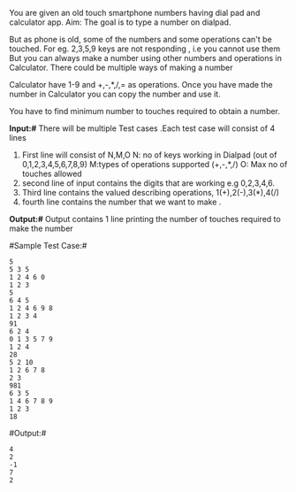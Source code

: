 You are given an old touch smartphone numbers having dial pad and calculator app.
Aim: The goal is to type a number on dialpad.

But as phone is old, some of the numbers and some operations can't be touched.
For eg. 2,3,5,9 keys are not responding , i.e you cannot use them
But you can always make a number using other numbers and operations in Calculator. There could be multiple ways of making a number

Calculator have 1-9 and +,-,*,/,= as operations. Once you have made the number in Calculator you can copy the number and use it.

You have to find minimum number to touches required to obtain a number.

**Input:#**
There will be multiple Test cases .Each test case will consist of 4 lines
1) First line will consist of N,M,O
    N: no of keys working in Dialpad (out of 0,1,2,3,4,5,6,7,8,9)
    M:types of operations supported (+,-,*,/)
    O: Max no of touches allowed
2) second line of input contains the digits that are working e.g 0,2,3,4,6.
3) Third line contains the valued describing operations, 1(+),2(-),3(*),4(/)
4) fourth line contains the number that we want to make .

**Output:#**
Output contains 1 line printing the number of touches required to make the number


#Sample Test Case:#
```
5
5 3 5
1 2 4 6 0
1 2 3
5
6 4 5
1 2 4 6 9 8
1 2 3 4
91
6 2 4
0 1 3 5 7 9
1 2 4
28
5 2 10
1 2 6 7 8
2 3
981
6 3 5
1 4 6 7 8 9
1 2 3
18
```

#Output:#
```
4
2
-1
7
2
```

